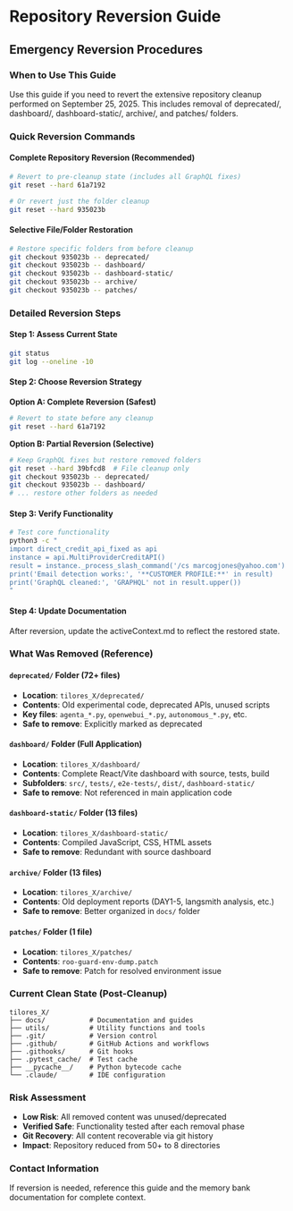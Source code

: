# Repository Reversion Guide

## Emergency Reversion Procedures

### When to Use This Guide
Use this guide if you need to revert the extensive repository cleanup performed on September 25, 2025. This includes removal of deprecated/, dashboard/, dashboard-static/, archive/, and patches/ folders.

### Quick Reversion Commands

#### Complete Repository Reversion (Recommended)
```bash
# Revert to pre-cleanup state (includes all GraphQL fixes)
git reset --hard 61a7192

# Or revert just the folder cleanup
git reset --hard 935023b
```

#### Selective File/Folder Restoration
```bash
# Restore specific folders from before cleanup
git checkout 935023b -- deprecated/
git checkout 935023b -- dashboard/
git checkout 935023b -- dashboard-static/
git checkout 935023b -- archive/
git checkout 935023b -- patches/
```

### Detailed Reversion Steps

#### Step 1: Assess Current State
```bash
git status
git log --oneline -10
```

#### Step 2: Choose Reversion Strategy

**Option A: Complete Reversion (Safest)**
```bash
# Revert to state before any cleanup
git reset --hard 61a7192
```

**Option B: Partial Reversion (Selective)**
```bash
# Keep GraphQL fixes but restore removed folders
git reset --hard 39bfcd8  # File cleanup only
git checkout 935023b -- deprecated/
git checkout 935023b -- dashboard/
# ... restore other folders as needed
```

#### Step 3: Verify Functionality
```bash
# Test core functionality
python3 -c "
import direct_credit_api_fixed as api
instance = api.MultiProviderCreditAPI()
result = instance._process_slash_command('/cs marcogjones@yahoo.com')
print('Email detection works:', '**CUSTOMER PROFILE:**' in result)
print('GraphQL cleaned:', 'GRAPHQL' not in result.upper())
"
```

#### Step 4: Update Documentation
After reversion, update the activeContext.md to reflect the restored state.

### What Was Removed (Reference)

#### `deprecated/` Folder (72+ files)
- **Location**: `tilores_X/deprecated/`
- **Contents**: Old experimental code, deprecated APIs, unused scripts
- **Key files**: `agenta_*.py`, `openwebui_*.py`, `autonomous_*.py`, etc.
- **Safe to remove**: Explicitly marked as deprecated

#### `dashboard/` Folder (Full Application)
- **Location**: `tilores_X/dashboard/`
- **Contents**: Complete React/Vite dashboard with source, tests, build
- **Subfolders**: `src/`, `tests/`, `e2e-tests/`, `dist/`, `dashboard-static/`
- **Safe to remove**: Not referenced in main application code

#### `dashboard-static/` Folder (13 files)
- **Location**: `tilores_X/dashboard-static/`
- **Contents**: Compiled JavaScript, CSS, HTML assets
- **Safe to remove**: Redundant with source dashboard

#### `archive/` Folder (13 files)
- **Location**: `tilores_X/archive/`
- **Contents**: Old deployment reports (DAY1-5, langsmith analysis, etc.)
- **Safe to remove**: Better organized in `docs/` folder

#### `patches/` Folder (1 file)
- **Location**: `tilores_X/patches/`
- **Contents**: `roo-guard-env-dump.patch`
- **Safe to remove**: Patch for resolved environment issue

### Current Clean State (Post-Cleanup)

```
tilores_X/
├── docs/           # Documentation and guides
├── utils/          # Utility functions and tools
├── .git/           # Version control
├── .github/        # GitHub Actions and workflows
├── .githooks/      # Git hooks
├── .pytest_cache/  # Test cache
├── __pycache__/    # Python bytecode cache
└── .claude/        # IDE configuration
```

### Risk Assessment
- **Low Risk**: All removed content was unused/deprecated
- **Verified Safe**: Functionality tested after each removal phase
- **Git Recovery**: All content recoverable via git history
- **Impact**: Repository reduced from 50+ to 8 directories

### Contact Information
If reversion is needed, reference this guide and the memory bank documentation for complete context.
